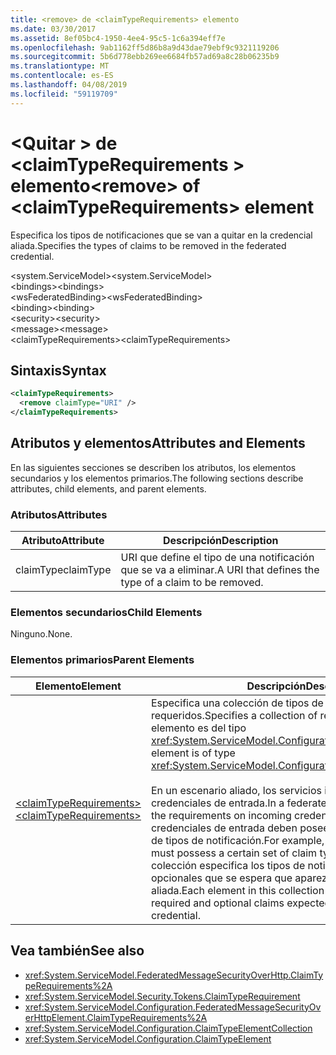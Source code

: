 ```yaml
---
title: <remove> de <claimTypeRequirements> elemento
ms.date: 03/30/2017
ms.assetid: 8ef05bc4-1950-4ee4-95c5-1c6a394eff7e
ms.openlocfilehash: 9ab1162ff5d86b8a9d43dae79ebf9c9321119206
ms.sourcegitcommit: 5b6d778ebb269ee6684fb57ad69a8c28b06235b9
ms.translationtype: MT
ms.contentlocale: es-ES
ms.lasthandoff: 04/08/2019
ms.locfileid: "59119709"
---
```

# <a name="remove-of-claimtyperequirements-element"></a><span data-ttu-id="af47a-102">\<Quitar > de \<claimTypeRequirements > elemento</span><span class="sxs-lookup"><span data-stu-id="af47a-102">\<remove> of \<claimTypeRequirements> element</span></span>
<span data-ttu-id="af47a-103">Especifica los tipos de notificaciones que se van a quitar en la credencial aliada.</span><span class="sxs-lookup"><span data-stu-id="af47a-103">Specifies the types of claims to be removed in the federated credential.</span></span>  
  
 <span data-ttu-id="af47a-104">\<system.ServiceModel></span><span class="sxs-lookup"><span data-stu-id="af47a-104">\<system.ServiceModel></span></span>  
<span data-ttu-id="af47a-105">\<bindings></span><span class="sxs-lookup"><span data-stu-id="af47a-105">\<bindings></span></span>  
<span data-ttu-id="af47a-106">\<wsFederatedBinding></span><span class="sxs-lookup"><span data-stu-id="af47a-106">\<wsFederatedBinding></span></span>  
<span data-ttu-id="af47a-107">\<binding></span><span class="sxs-lookup"><span data-stu-id="af47a-107">\<binding></span></span>  
<span data-ttu-id="af47a-108">\<security></span><span class="sxs-lookup"><span data-stu-id="af47a-108">\<security></span></span>  
<span data-ttu-id="af47a-109">\<message></span><span class="sxs-lookup"><span data-stu-id="af47a-109">\<message></span></span>  
<span data-ttu-id="af47a-110">\<claimTypeRequirements></span><span class="sxs-lookup"><span data-stu-id="af47a-110">\<claimTypeRequirements></span></span>  
  
## <a name="syntax"></a><span data-ttu-id="af47a-111">Sintaxis</span><span class="sxs-lookup"><span data-stu-id="af47a-111">Syntax</span></span>  
  
```xml  
<claimTypeRequirements>
  <remove claimType="URI" />
</claimTypeRequirements>
```  
  
## <a name="attributes-and-elements"></a><span data-ttu-id="af47a-112">Atributos y elementos</span><span class="sxs-lookup"><span data-stu-id="af47a-112">Attributes and Elements</span></span>  
 <span data-ttu-id="af47a-113">En las siguientes secciones se describen los atributos, los elementos secundarios y los elementos primarios.</span><span class="sxs-lookup"><span data-stu-id="af47a-113">The following sections describe attributes, child elements, and parent elements.</span></span>  
  
### <a name="attributes"></a><span data-ttu-id="af47a-114">Atributos</span><span class="sxs-lookup"><span data-stu-id="af47a-114">Attributes</span></span>  
  
|<span data-ttu-id="af47a-115">Atributo</span><span class="sxs-lookup"><span data-stu-id="af47a-115">Attribute</span></span>|<span data-ttu-id="af47a-116">Descripción</span><span class="sxs-lookup"><span data-stu-id="af47a-116">Description</span></span>|  
|---------------|-----------------|  
|<span data-ttu-id="af47a-117">claimType</span><span class="sxs-lookup"><span data-stu-id="af47a-117">claimType</span></span>|<span data-ttu-id="af47a-118">URI que define el tipo de una notificación que se va a eliminar.</span><span class="sxs-lookup"><span data-stu-id="af47a-118">A URI that defines the type of a claim to be removed.</span></span>|  
  
### <a name="child-elements"></a><span data-ttu-id="af47a-119">Elementos secundarios</span><span class="sxs-lookup"><span data-stu-id="af47a-119">Child Elements</span></span>  
 <span data-ttu-id="af47a-120">Ninguno.</span><span class="sxs-lookup"><span data-stu-id="af47a-120">None.</span></span>  
  
### <a name="parent-elements"></a><span data-ttu-id="af47a-121">Elementos primarios</span><span class="sxs-lookup"><span data-stu-id="af47a-121">Parent Elements</span></span>  
  
|<span data-ttu-id="af47a-122">Elemento</span><span class="sxs-lookup"><span data-stu-id="af47a-122">Element</span></span>|<span data-ttu-id="af47a-123">Descripción</span><span class="sxs-lookup"><span data-stu-id="af47a-123">Description</span></span>|  
|-------------|-----------------|  
|[<span data-ttu-id="af47a-124">\<claimTypeRequirements></span><span class="sxs-lookup"><span data-stu-id="af47a-124">\<claimTypeRequirements></span></span>](../../../../../docs/framework/configure-apps/file-schema/wcf/claimtyperequirements-for-message.md)|<span data-ttu-id="af47a-125">Especifica una colección de tipos de notificación requeridos.</span><span class="sxs-lookup"><span data-stu-id="af47a-125">Specifies a collection of required claim types.</span></span> <span data-ttu-id="af47a-126">Cada elemento es del tipo <xref:System.ServiceModel.Configuration.ClaimTypeElement>.</span><span class="sxs-lookup"><span data-stu-id="af47a-126">Each element is of type <xref:System.ServiceModel.Configuration.ClaimTypeElement>.</span></span><br /><br /> <span data-ttu-id="af47a-127">En un escenario aliado, los servicios indican los requisitos de las credenciales de entrada.</span><span class="sxs-lookup"><span data-stu-id="af47a-127">In a federated scenario, services state the requirements on incoming credentials.</span></span> <span data-ttu-id="af47a-128">Por ejemplo, las credenciales de entrada deben poseer un determinado conjunto de tipos de notificación.</span><span class="sxs-lookup"><span data-stu-id="af47a-128">For example, the incoming credentials must possess a certain set of claim types.</span></span> <span data-ttu-id="af47a-129">Cada elemento de la colección especifica los tipos de notificaciones necesarias y opcionales que se espera que aparezcan en una credencial aliada.</span><span class="sxs-lookup"><span data-stu-id="af47a-129">Each element in this collection specifies the types of required and optional claims expected to appear in a federated credential.</span></span>|  
  
## <a name="see-also"></a><span data-ttu-id="af47a-130">Vea también</span><span class="sxs-lookup"><span data-stu-id="af47a-130">See also</span></span>

- <xref:System.ServiceModel.FederatedMessageSecurityOverHttp.ClaimTypeRequirements%2A>
- <xref:System.ServiceModel.Security.Tokens.ClaimTypeRequirement>
- <xref:System.ServiceModel.Configuration.FederatedMessageSecurityOverHttpElement.ClaimTypeRequirements%2A>
- <xref:System.ServiceModel.Configuration.ClaimTypeElementCollection>
- <xref:System.ServiceModel.Configuration.ClaimTypeElement>
